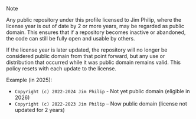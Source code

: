 > [!NOTE]
> Any public repository under this profile licensed to Jim Philip, where the license year is out of date by 2 or more years, may be regarded as public domain. This ensures that if a repository becomes inactive or abandoned, the code can still be fully open and usable by others.
>
> If the license year is later updated, the repository will no longer be considered public domain from that point forward, but any use or distribution that occurred while it was public domain remains valid. This policy resets with each update to the license.
>
> Example (in 2025):
>
> - `Copyright (c) 2022-2024 Jim Philip` - Not yet public domain (eligible in 2026)
> - `Copyright (c) 2022-2023 Jim Philip` – Now public domain (license not updated for 2 years)
